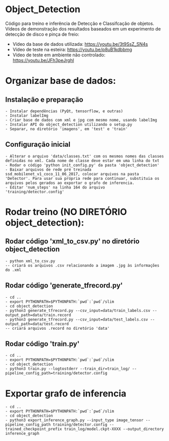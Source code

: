 # Object_Detection
Código para treino e inferência de Detecção e Classifcação de objetos. Vídeos de demonstração dos resultados baseados em um experimento de detecção de disco e pinça de freio:
- Vídeo da base de dados utilizada: https://youtu.be/3t9SsZ_SN4s
- Vídeo de teste na esteira: https://youtu.be/p8uB1kdbbmg
- Vídeo de teste em ambiente não controlado: https://youtu.be/JFh3peJrghI

# Organizar base de dados:
## Instalação e preparação
	- Instalar dependências (PyQt, tensorflow, e outras)
	- Instalar labelImg
	- Criar base de dados com xml e jpg com mesmo nome, usando labelImg
	- Instalar API do object_detection utilizando o setup.py
	- Separar, no diretório 'imagens', em 'test' e 'train'

## Configuração inicial
	- Alterar o arquivo 'data/classes.txt' com os mesmos nomes das classes definidas no xml. Cada nome de classe deve estar em uma linha do txt
	- Rodar o código 'python init_config.py' da pasta 'object_detection'
	- Baixar arquivos de rede pré treinada ssd_mobilenet_v1_coco_11_06_2017, colocar arquivos na pasta  'Detector'. Para usar sua própria rede para continuar, substituia os arquivos pelos gerados ao exportar o grafo de inferencia.
	- Editar 'num_steps' na linha 164 do arquivo 'training/detector.config'


# Rodar treino (NO DIRETÓRIO object_detection):
## Rodar código 'xml_to_csv.py' no diretório object_detection
	- python xml_to_csv.py
	-- criará os arquivos .csv relacionando a imagem .jpg às informações do .xml	

## Rodar código 'generate_tfrecord.py'
	- cd ..
	- export PYTHONPATH=$PYTHONPATH:`pwd`:`pwd`/slim
	- cd object_detection	
	- python3 generate_tfrecord.py --csv_input=data/train_labels.csv --output_path=data/train.record
	- python3 generate_tfrecord.py --csv_input=data/test_labels.csv --output_path=data/test.record
	-- criará arquivos .record no diretório 'data'

## Rodar código 'train.py'
	- cd ..
	- export PYTHONPATH=$PYTHONPATH:`pwd`:`pwd`/slim
	- cd object_detection	
	- python3 train.py --logtostderr --train_dir=train_log/ --pipeline_config_path=training/detector.config


# Exportar grafo de inferencia
	- cd ..
	- export PYTHONPATH=$PYTHONPATH:`pwd`:`pwd`/slim
	- cd object_detection	
	- python3 export_inference_graph.py --input_type image_tensor --pipeline_config_path training/detector.config --trained_checkpoint_prefix train_log/model.ckpt-XXXX --output_directory inference_graph
